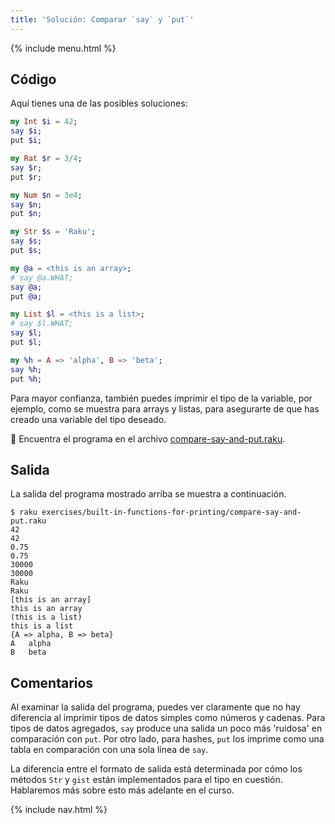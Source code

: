 ```yaml
---
title: 'Solución: Comparar `say` y `put`'
---
```


{% include menu.html %}

## Código

Aquí tienes una de las posibles soluciones:

```raku
my Int $i = 42;
say $i;
put $i;

my Rat $r = 3/4;
say $r;
put $r;

my Num $n = 3e4;
say $n;
put $n;

my Str $s = 'Raku';
say $s;
put $s;

my @a = <this is an array>;
# say @a.WHAT;
say @a;
put @a;

my List $l = <this is a list>;
# say $l.WHAT;
say $l;
put $l;

my %h = A => 'alpha', B => 'beta';
say %h;
put %h;
```

Para mayor confianza, también puedes imprimir el tipo de la variable, por ejemplo, como se muestra para arrays y listas, para asegurarte de que has creado una variable del tipo deseado.

🦋 Encuentra el programa en el archivo [compare-say-and-put.raku](https://github.com/ash/raku-course/blob/master/exercises/built-in-functions-for-printing/compare-say-and-put.raku).

## Salida

La salida del programa mostrado arriba se muestra a continuación.

```console
$ raku exercises/built-in-functions-for-printing/compare-say-and-put.raku
42
42
0.75
0.75
30000
30000
Raku
Raku
[this is an array]
this is an array
(this is a list)
this is a list
{A => alpha, B => beta}
A	alpha
B	beta
```

## Comentarios

Al examinar la salida del programa, puedes ver claramente que no hay diferencia al imprimir tipos de datos simples como números y cadenas. Para tipos de datos agregados, `say` produce una salida un poco más 'ruidosa' en comparación con `put`. Por otro lado, para hashes, `put` los imprime como una tabla en comparación con una sola línea de `say`.

La diferencia entre el formato de salida está determinada por cómo los métodos `Str` y `gist` están implementados para el tipo en cuestión. Hablaremos más sobre esto más adelante en el curso.

{% include nav.html %}